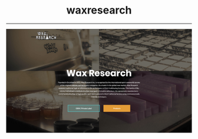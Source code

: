 <h1 align="center">waxresearch</h1>
<hr>
<a align="center href="https://rogueathletic.github.io/waxresearch/">
<img src="https://github.com/rogueathletic/waxresearch/blob/master/screen-shot-wax-research-landing-page.png?raw=true" " width="600vw" height="auto">
</a>
